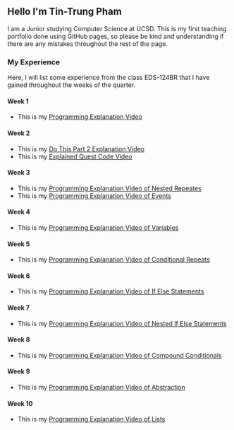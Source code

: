  <link rel="shortcut icon" type="image/x-icon" href="favicon.ico">
 
## Hello I'm Tin-Trung Pham
I am a Junior studying Computer Science at UCSD. This is my first teaching portfolio done using GitHub pages, so please be kind and understanding if there are any mistakes throughout the rest of the page.

### My Experience
Here, I will list some experience from the class EDS-124BR that I have gained throughout the weeks of the quarter.
  
#### Week 1
   - This is my [Programming Explanation Video](https://youtu.be/LZBeHXEKtHs)
    
#### Week 2 
   - This is my [Do This Part 2 Explanation Video](https://youtu.be/GtMHDIxzUT0)
   - This is my [Explained Quest Code Video](https://youtu.be/vhhPIVlk3qM)
   
#### Week 3
   - This is my [Programming Explanation Video of Nested Repeates](https://youtu.be/NYYg1G-DfeI) 
   - This is my [Programming Explanation Video of Events](https://youtu.be/sd-fxmnm9L8)
       
#### Week 4
   - This is my [Programming Explanation Video of Variables](https://youtu.be/0EeOU1QebR0)
   
#### Week 5
   - This is my [Programming Explanation Video of Conditional Repeats](https://youtu.be/3QbYh_AEzHI)

#### Week 6
   - This is my [Programming Explanation Video of If Else Statements](https://youtu.be/uJmmqWw4Be4)

#### Week 7
   - This is my [Programming Explanation Video of Nested If Else Statements](https://youtu.be/wKXUwkNigtI)
    
#### Week 8
   - This is my [Programming Explanation Video of Compound Conditionals](https://youtu.be/iviCRzRpabk)
   
#### Week 9
   - This is my [Programming Explanation Video of Abstraction](https://youtu.be/Y3D9C_xNISI)
    
#### Week 10
   - This is my [Programming Explanation Video of Lists](https://youtu.be/-Z4YXDkriKY)
